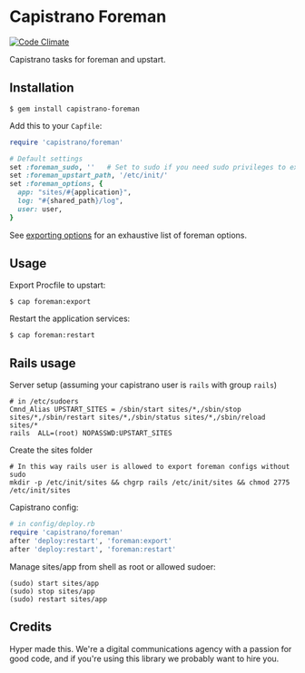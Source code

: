 # Capistrano Foreman

[![Code Climate](https://codeclimate.com/github/hyperoslo/capistrano-foreman.png)](https://codeclimate.com/github/hyperoslo/capistrano-foreman)

Capistrano tasks for foreman and upstart.

## Installation

    $ gem install capistrano-foreman

Add this to your `Capfile`:

```ruby
require 'capistrano/foreman'

# Default settings
set :foreman_sudo, ''   # Set to sudo if you need sudo privileges to export services, set to `rvmsudo` if you're using RVM
set :foreman_upstart_path, '/etc/init/'
set :foreman_options, {
  app: "sites/#{application}",
  log: "#{shared_path}/log",
  user: user,
}
```

See [exporting options](http://ddollar.github.io/foreman/#EXPORTING0) for an exhaustive list of foreman options.

## Usage

Export Procfile to upstart:

    $ cap foreman:export

Restart the application services:

    $ cap foreman:restart

## Rails usage

Server setup (assuming your capistrano user is `rails` with group `rails`)

```
# in /etc/sudoers
Cmnd_Alias UPSTART_SITES = /sbin/start sites/*,/sbin/stop sites/*,/sbin/restart sites/*,/sbin/status sites/*,/sbin/reload sites/*
rails  ALL=(root) NOPASSWD:UPSTART_SITES
```

Create the sites folder

```
# In this way rails user is allowed to export foreman configs without sudo
mkdir -p /etc/init/sites && chgrp rails /etc/init/sites && chmod 2775 /etc/init/sites
```

Capistrano config:

```ruby
# in config/deploy.rb 
require 'capistrano/foreman'
after 'deploy:restart', 'foreman:export'
after 'deploy:restart', 'foreman:restart'

```

Manage sites/app from shell as root or allowed sudoer:

```
(sudo) start sites/app
(sudo) stop sites/app
(sudo) restart sites/app
```

## Credits

Hyper made this. We're a digital communications agency with a passion for good code,
and if you're using this library we probably want to hire you.
